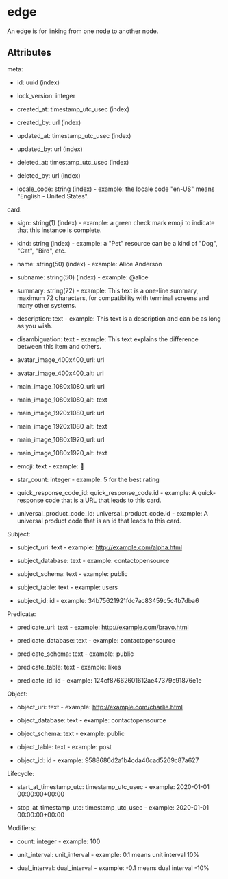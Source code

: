 # edge


An edge is for linking from one node to another node.


## Attributes

meta:

  * id: uuid (index)

  * lock_version: integer

  * created_at: timestamp_utc_usec (index)

  * created_by: url (index)

  * updated_at: timestamp_utc_usec (index)

  * updated_by: url (index)

  * deleted_at: timestamp_utc_usec (index)

  * deleted_by: url (index)

  * locale_code: string (index) - example: the locale code "en-US" means "English - United States".

card:

  * sign: string(1) (index) - example: a green check mark emoji to indicate that this instance is complete.

  * kind: string (index) - example: a "Pet" resource can be a kind of "Dog", "Cat", "Bird", etc.

  * name: string(50) (index) - example: Alice Anderson

  * subname: string(50) (index) - example: @alice

  * summary: string(72) - example: This text is a one-line summary, maximum 72 characters, for compatibility with terminal screens and many other systems.

  * description: text - example: This text is a description and can be as long as you wish.

  * disambiguation: text - example: This text explains the difference between this item and others.

  * avatar_image_400x400_url: url

  * avatar_image_400x400_alt: url

  * main_image_1080x1080_url: url

  * main_image_1080x1080_alt: text

  * main_image_1920x1080_url: url

  * main_image_1920x1080_alt: text

  * main_image_1080x1920_url: url

  * main_image_1080x1920_alt: text

  * emoji: text - example: 🚀

  * star_count: integer - example: 5 for the best rating

  * quick_response_code_id: quick_response_code.id - example: A quick-response code that is a URL that leads to this card.

  * universal_product_code_id: universal_product_code.id - example: A universal product code that is an id that leads to this card.

Subject:

  * subject_uri: text - example: http://example.com/alpha.html

  * subject_database: text - example: contactopensource

  * subject_schema: text - example: public

  * subject_table: text - example: users

  * subject_id: id - example: 34b75621921fdc7ac83459c5c4b7dba6

Predicate:

  * predicate_uri: text - example: http://example.com/bravo.html

  * predicate_database: text - example: contactopensource

  * predicate_schema: text - example: public

  * predicate_table: text - example: likes

  * predicate_id: id - example: 124cf87662601612ae47379c91876e1e

Object:

  * object_uri: text - example: http://example.com/charlie.html

  * object_database: text - example: contactopensource

  * object_schema: text - example: public

  * object_table: text - example: post

  * object_id: id - example: 9588686d2a1b4cda40cad5269c87a627

Lifecycle:

  * start_at_timestamp_utc: timestamp_utc_usec - example: 2020-01-01 00:00:00+00:00

  * stop_at_timestamp_utc: timestamp_utc_usec - example: 2020-01-01 00:00:00+00:00

Modifiers:

  * count: integer - example: 100

  * unit_interval: unit_interval - example: 0.1 means unit interval 10%

  * dual_interval: dual_interval - example: -0.1 means dual interval -10%

